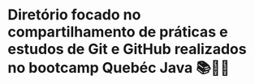# Diretório focado no compartilhamento de práticas e estudos de Git e GitHub realizados no bootcamp **Quebéc Java** 📚👨‍💻
